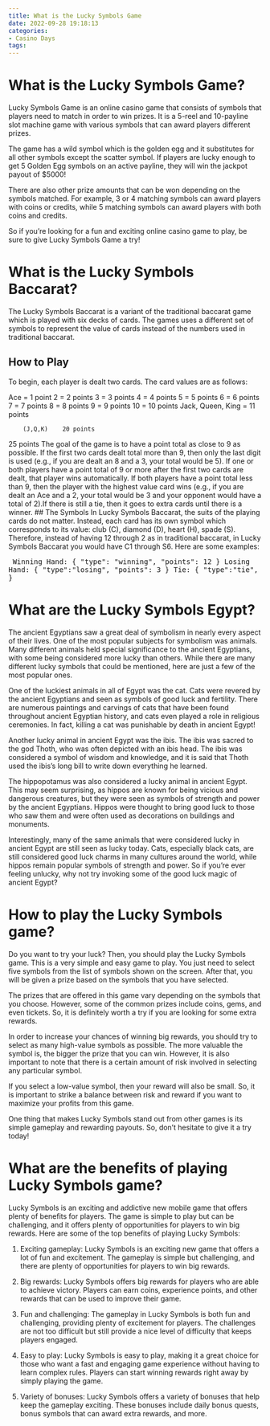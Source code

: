 ```yaml
---
title: What is the Lucky Symbols Game
date: 2022-09-28 19:18:13
categories:
- Casino Days
tags:
---
```



# What is the Lucky Symbols Game?

Lucky Symbols Game is an online casino game that consists of symbols that players need to match in order to win prizes. 
It is a 5-reel and 10-payline slot machine game with various symbols that can award players different prizes.

The game has a wild symbol which is the golden egg and it substitutes for all other symbols except the scatter symbol. If players are lucky enough to get 5 Golden Egg symbols on an active payline, they will win the jackpot payout of $5000!

There are also other prize amounts that can be won depending on the symbols matched. For example, 3 or 4 matching symbols can award players with coins or credits, while 5 matching symbols can award players with both coins and credits.

So if you’re looking for a fun and exciting online casino game to play, be sure to give Lucky Symbols Game a try!

# What is the Lucky Symbols Baccarat?

The Lucky Symbols Baccarat is a variant of the traditional baccarat game which is played with six decks of cards. The games uses a different set of symbols to represent the value of cards instead of the numbers used in traditional baccarat.

## How to Play

To begin, each player is dealt two cards. The card values are as follows:

Ace = 1 point
2 = 2 points
3 = 3 points
4 = 4 points
5 = 5 points
6 = 6 points
7 = 7 points
8 = 8 points
9 = 9 points
10 = 10 points
Jack, Queen, King = 11 points























        (J,Q,K)    20 points







 25 points </pre> The goal of the game is to have a point total as close to 9 as possible. If the first two cards dealt total more than 9, then only the last digit is used (e.g., if you are dealt an 8 and a 3, your total would be 5). If one or both players have a point total of 9 or more after the first two cards are dealt, that player wins automatically. If both players have a point total less than 9, then the player with the highest value card wins (e.g., if you are dealt an Ace and a 2, your total would be 3 and your opponent would have a total of 2).If there is still a tie, then it goes to extra cards until there is a winner. ## The Symbols In Lucky Symbols Baccarat, the suits of the playing cards do not matter. Instead, each card has its own symbol which corresponds to its value: club (C), diamond (D), heart (H), spade (S). Therefore, instead of having 12 through 2 as in traditional baccarat, in Lucky Symbols Baccarat you would have C1 through S6. Here are some examples: <pre> Winning Hand: { "type": "winning", "points": 12 } Losing Hand: { "type":"losing", "points": 3 } Tie: { "type":"tie", "points": 0 } </pre>

# What are the Lucky Symbols Egypt?

The ancient Egyptians saw a great deal of symbolism in nearly every aspect of their lives. One of the most popular subjects for symbolism was animals. Many different animals held special significance to the ancient Egyptians, with some being considered more lucky than others. While there are many different lucky symbols that could be mentioned, here are just a few of the most popular ones.

One of the luckiest animals in all of Egypt was the cat. Cats were revered by the ancient Egyptians and seen as symbols of good luck and fertility. There are numerous paintings and carvings of cats that have been found throughout ancient Egyptian history, and cats even played a role in religious ceremonies. In fact, killing a cat was punishable by death in ancient Egypt!

Another lucky animal in ancient Egypt was the ibis. The ibis was sacred to the god Thoth, who was often depicted with an ibis head. The ibis was considered a symbol of wisdom and knowledge, and it is said that Thoth used the ibis’s long bill to write down everything he learned.

The hippopotamus was also considered a lucky animal in ancient Egypt. This may seem surprising, as hippos are known for being vicious and dangerous creatures, but they were seen as symbols of strength and power by the ancient Egyptians. Hippos were thought to bring good luck to those who saw them and were often used as decorations on buildings and monuments.

Interestingly, many of the same animals that were considered lucky in ancient Egypt are still seen as lucky today. Cats, especially black cats, are still considered good luck charms in many cultures around the world, while hippos remain popular symbols of strength and power. So if you’re ever feeling unlucky, why not try invoking some of the good luck magic of ancient Egypt?

# How to play the Lucky Symbols game?

Do you want to try your luck? Then, you should play the Lucky Symbols game. This is a very simple and easy game to play. You just need to select five symbols from the list of symbols shown on the screen. After that, you will be given a prize based on the symbols that you have selected.

The prizes that are offered in this game vary depending on the symbols that you choose. However, some of the common prizes include coins, gems, and even tickets. So, it is definitely worth a try if you are looking for some extra rewards.

In order to increase your chances of winning big rewards, you should try to select as many high-value symbols as possible. The more valuable the symbol is, the bigger the prize that you can win. However, it is also important to note that there is a certain amount of risk involved in selecting any particular symbol.

If you select a low-value symbol, then your reward will also be small. So, it is important to strike a balance between risk and reward if you want to maximize your profits from this game.

One thing that makes Lucky Symbols stand out from other games is its simple gameplay and rewarding payouts. So, don’t hesitate to give it a try today!

# What are the benefits of playing Lucky Symbols game?

Lucky Symbols is an exciting and addictive new mobile game that offers plenty of benefits for players. The game is simple to play but can be challenging, and it offers plenty of opportunities for players to win big rewards. Here are some of the top benefits of playing Lucky Symbols:

1. Exciting gameplay: Lucky Symbols is an exciting new game that offers a lot of fun and excitement. The gameplay is simple but challenging, and there are plenty of opportunities for players to win big rewards.

2. Big rewards: Lucky Symbols offers big rewards for players who are able to achieve victory. Players can earn coins, experience points, and other rewards that can be used to improve their game.

3. Fun and challenging: The gameplay in Lucky Symbols is both fun and challenging, providing plenty of excitement for players. The challenges are not too difficult but still provide a nice level of difficulty that keeps players engaged.

4. Easy to play: Lucky Symbols is easy to play, making it a great choice for those who want a fast and engaging game experience without having to learn complex rules. Players can start winning rewards right away by simply playing the game.

5. Variety of bonuses: Lucky Symbols offers a variety of bonuses that help keep the gameplay exciting. These bonuses include daily bonus quests, bonus symbols that can award extra rewards, and more.